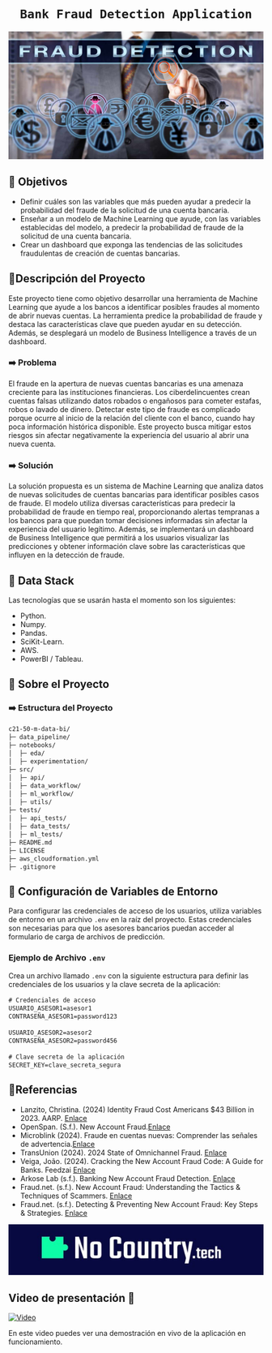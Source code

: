 # <h1 align=center>**`Bank Fraud Detection Application`**</h1>

<img src= 'src/fraude-financiero.jpg'>

## 📌 Objetivos
- Definir cuáles son las variables que más pueden ayudar a predecir la probabilidad del fraude de la solicitud de una cuenta bancaria.
- Enseñar a un modelo de Machine Learning que ayude, con las variables establecidas del modelo, a predecir la probabilidad de fraude de la solicitud de una cuenta bancaria.
- Crear un dashboard que exponga las tendencias de las solicitudes fraudulentas de creación de cuentas bancarias.


## 📌Descripción del Proyecto
Este proyecto tiene como objetivo desarrollar una herramienta de Machine Learning que ayude a los bancos a identificar posibles fraudes al momento de abrir nuevas cuentas. La herramienta predice la probabilidad de fraude y destaca las características clave que pueden ayudar en su detección. Además, se desplegará un modelo de Business Intelligence a través de un dashboard.

### ➡️ Problema
El fraude en la apertura de nuevas cuentas bancarias es una amenaza creciente para las instituciones financieras. Los ciberdelincuentes crean cuentas falsas utilizando datos robados o engañosos para cometer estafas, robos o lavado de dinero. Detectar este tipo de fraude es complicado porque ocurre al inicio de la relación del cliente con el banco, cuando hay poca información histórica disponible. Este proyecto busca mitigar estos riesgos sin afectar negativamente la experiencia del usuario al abrir una nueva cuenta.

### ➡️ Solución
La solución propuesta es un sistema de Machine Learning que analiza datos de nuevas solicitudes de cuentas bancarias para identificar posibles casos de fraude. El modelo utiliza diversas características para predecir la probabilidad de fraude en tiempo real, proporcionando alertas tempranas a los bancos para que puedan tomar decisiones informadas sin afectar la experiencia del usuario legítimo. Además, se implementará un dashboard de Business Intelligence que permitirá a los usuarios visualizar las predicciones y obtener información clave sobre las características que influyen en la detección de fraude.

## 📌 Data Stack
Las tecnologías que se usarán hasta el momento son los siguientes:
- Python.
- Numpy.
- Pandas.
- SciKit-Learn.
- AWS.
- PowerBI / Tableau.


## 📌 Sobre el Proyecto

### ➡️ Estructura del Proyecto
```
c21-50-m-data-bi/
├─ data_pipeline/
├─ notebooks/
│  ├─ eda/
│  ├─ experimentation/
├─ src/
│  ├─ api/
│  ├─ data_workflow/
│  ├─ ml_workflow/
│  ├─ utils/
├─ tests/
│  ├─ api_tests/
│  ├─ data_tests/
│  ├─ ml_tests/
├─ README.md
├─ LICENSE
├─ aws_cloudformation.yml
├─ .gitignore

```

## 📌 Configuración de Variables de Entorno

Para configurar las credenciales de acceso de los usuarios, utiliza variables de entorno en un archivo `.env` en la raíz del proyecto. Estas credenciales son necesarias para que los asesores bancarios puedan acceder al formulario de carga de archivos de predicción.

### Ejemplo de Archivo `.env`

Crea un archivo llamado `.env` con la siguiente estructura para definir las credenciales de los usuarios y la clave secreta de la aplicación:

```plaintext
# Credenciales de acceso
USUARIO_ASESOR1=asesor1
CONTRASEÑA_ASESOR1=password123

USUARIO_ASESOR2=asesor2
CONTRASEÑA_ASESOR2=password456

# Clave secreta de la aplicación
SECRET_KEY=clave_secreta_segura
```

## 📌Referencias
- Lanzito, Christina. (2024) Identity Fraud Cost Americans $43 Billion in 2023. AARP. [Enlace](https://www.aarp.org/money/scams-fraud/info-2024/identity-fraud-report.html)
- OpenSpan. (S.f.). New Account Fraud.[Enlace](https://www.onespan.com/topics/new-account-fraud)
- Microblink (2024). Fraude en cuentas nuevas: Comprender las señales de advertencia.[Enlace](https://microblink.com/es/resources/blog/fraude-en-cuentas-nuevas-comprender-las-senales-de-advertencia/#:~:text=A%20veces%20llamado%20%C2%ABfraude%20de,u%20obtenida%20mediante%20ingenier%C3%ADa%20social.)
- TransUnion (2024). 2024 State of Omnichannel Fraud. [Enlace](https://www.transunion.com/report/omnichannel-fraud-report?utm_campaign=PR+Global+Fraud+March+2024&utm_medium=press-release&utm_source=press-release&utm_content=PR+Global+Fraud+March+2024&atvy=%7B%22254739%22%3A%22Experience+B%22%7D)
- Veiga, João. (2024). Cracking the New Account Fraud Code: A Guide for Banks. Feedzai [Enlace](https://feedzai.com/blog/cracking-the-new-account-fraud-code-a-guide-for-banks/)
- Arkose Lab (s.f.). Banking New Account Fraud Detection. [Enlace](https://www.arkoselabs.com/new-account-fraud/banking-new-account-fraud-detection-explained/)
- Fraud.net. (s.f.). New Account Fraud: Understanding the Tactics & Techniques of Scammers. [Enlace](https://fraud.net/n/new-account-fraud-understanding-the-tactics-techniques-of-scammers/)
- Fraud.net. (s.f.). Detecting & Preventing New Account Fraud: Key Steps & Strategies. [Enlace](https://fraud.net/n/detecting-preventing-new-account-fraud-key-steps-strategies/)


<p align="center">
  <img src= 'src/No_Country.jpg'>
</p>

## Video de presentación 🎥
<a href="https://www.youtube.com/watch?v=HhxcTvS7Jlo" target="_blank">
  <img src="https://github.com/user-attachments/assets/642f8f1b-2311-483b-bc97-d5c73ea362af" alt="Video">
</a>

En este video puedes ver una demostración en vivo de la aplicación en funcionamiento.

